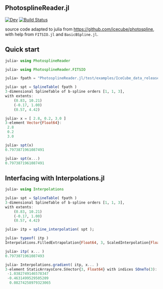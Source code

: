 ## PhotosplineReader.jl

[![Dev](https://img.shields.io/badge/docs-dev-blue.svg)](https://kcarloni.github.io/PhotosplineReader.jl/dev)
[![Build Status](https://github.com/kcarloni/PhotosplineReader.jl/workflows/CI/badge.svg)](https://github.com/kcarloni/PhotosplineReader.jl/actions)

source code adapted to julia from https://github.com/icecube/photospline, with help from `FITSIO.jl` and `BasicBSpline.jl`.

## Quick start
```julia
julia> using PhotosplineReader

julia> using PhotosplineReader.FITSIO

julia> fpath = "PhotosplineReader.jl/test/examples/IceCube_data_release_202209013_kdes/E_dec_photospline_v006_3D.fits";

julia> spt = SplineTable( fpath )
3-dimensional SplineTable of b-spline orders [1, 1, 3],
with extents:
    (0.83, 10.21)
    (-0.17, 1.00)
    (0.57, 4.42)

julia> x = [ 2.8, 0.2, 3.0 ]
3-element Vector{Float64}:
 2.8
 0.2
 3.0

julia> spt(x)
0.7973871961087491

julia> spt(x...)
0.7973871961087491
```

## Interfacing with Interpolations.jl
```julia
julia> using Interpolations

julia> spt = SplineTable( fpath )
3-dimensional SplineTable of b-spline orders [1, 1, 3],
with extents:
    (0.83, 10.21)
    (-0.17, 1.00)
    (0.57, 4.42)

julia> itp = spline_interpolation( spt );

julia> typeof( itp )
Interpolations.FilledExtrapolation{Float64, 3, ScaledInterpolation{Float32, 3, Interpolations.BSplineInterpolation{Float32, 3, Array{Float32, 3}, Tuple{BSpline{Linear{Throw{OnGrid}}}, BSpline{Linear{Throw{OnGrid}}}, BSpline{Cubic{Line{OnGrid}}}}, Tuple{Base.Slice{UnitRange{Int64}}, Base.Slice{UnitRange{Int64}}, Base.Slice{UnitRange{Int64}}}}, Tuple{BSpline{Linear{Throw{OnGrid}}}, BSpline{Linear{Throw{OnGrid}}}, BSpline{Cubic{Line{OnGrid}}}}, Tuple{StepRangeLen{Float64, Base.TwicePrecision{Float64}, Base.TwicePrecision{Float64}, Int64}, StepRangeLen{Float64, Base.TwicePrecision{Float64}, Base.TwicePrecision{Float64}, Int64}, StepRangeLen{Float64, Base.TwicePrecision{Float64}, Base.TwicePrecision{Float64}, Int64}}}, Tuple{BSpline{Linear{Throw{OnGrid}}}, BSpline{Linear{Throw{OnGrid}}}, BSpline{Cubic{Line{OnGrid}}}}, Float64}

julia> itp( x... )
0.7973871961087493

julia> Interpolations.gradient( itp, x... )
3-element StaticArraysCore.SVector{3, Float64} with indices SOneTo(3):
 -1.0382749146578347
 -0.4631499529505209
  0.08274258979323065
```
